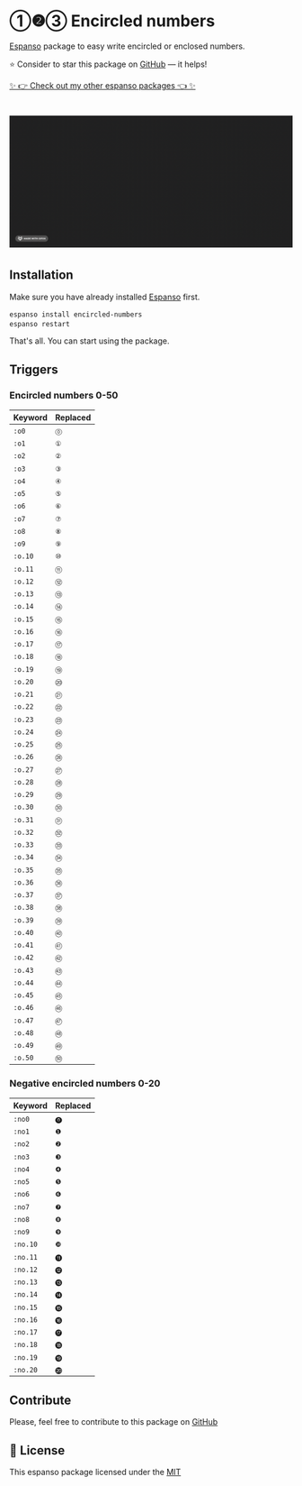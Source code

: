 # ①❷③ Encircled numbers

[Espanso](https://espanso.org) package to easy write encircled or enclosed numbers.

⭐️ Consider to star this package on [GitHub](https://github.com/kopach/espanso-package-encircled-numbers/stargazers) — it helps!

[✨ 👉 Check out my other espanso packages 👈 ✨](https://github.com/kopach?tab=repositories&q=espanso-package&type=source)

<h1 align="center">

![demo](./assets/demo.gif)

</h1>

## Installation

Make sure you have already installed [Espanso](https://espanso.org/install) first.

```sh
espanso install encircled-numbers
espanso restart
```

That's all. You can start using the package.

## Triggers

### Encircled numbers 0-50

| Keyword | Replaced |
| ------- | -------- |
| `:o0`   | `⓪`      |
| `:o1`   | `①`      |
| `:o2`   | `②`      |
| `:o3`   | `③`      |
| `:o4`   | `④`      |
| `:o5`   | `⑤`      |
| `:o6`   | `⑥`      |
| `:o7`   | `⑦`      |
| `:o8`   | `⑧`      |
| `:o9`   | `⑨`      |
| `:o.10` | `⑩`      |
| `:o.11` | `⑪`      |
| `:o.12` | `⑫`      |
| `:o.13` | `⑬`      |
| `:o.14` | `⑭`      |
| `:o.15` | `⑮`      |
| `:o.16` | `⑯`      |
| `:o.17` | `⑰`      |
| `:o.18` | `⑱`      |
| `:o.19` | `⑲`      |
| `:o.20` | `⑳`      |
| `:o.21` | `㉑`     |
| `:o.22` | `㉒`     |
| `:o.23` | `㉓`     |
| `:o.24` | `㉔`     |
| `:o.25` | `㉕`     |
| `:o.26` | `㉖`     |
| `:o.27` | `㉗`     |
| `:o.28` | `㉘`     |
| `:o.29` | `㉙`     |
| `:o.30` | `㉚`     |
| `:o.31` | `㉛`     |
| `:o.32` | `㉜`     |
| `:o.33` | `㉝`     |
| `:o.34` | `㉞`     |
| `:o.35` | `㉟`     |
| `:o.36` | `㊱`     |
| `:o.37` | `㊲`     |
| `:o.38` | `㊳`     |
| `:o.39` | `㊴`     |
| `:o.40` | `㊵`     |
| `:o.41` | `㊶`     |
| `:o.42` | `㊷`     |
| `:o.43` | `㊸`     |
| `:o.44` | `㊹`     |
| `:o.45` | `㊺`     |
| `:o.46` | `㊻`     |
| `:o.47` | `㊼`     |
| `:o.48` | `㊽`     |
| `:o.49` | `㊾`     |
| `:o.50` | `㊿`     |

### Negative encircled numbers 0-20

| Keyword  | Replaced |
| -------- | -------- |
| `:no0`   | `⓿`      |
| `:no1`   | `❶`      |
| `:no2`   | `❷`      |
| `:no3`   | `❸`      |
| `:no4`   | `❹`      |
| `:no5`   | `❺`      |
| `:no6`   | `❻`      |
| `:no7`   | `❼`      |
| `:no8`   | `❽`      |
| `:no9`   | `❾`      |
| `:no.10` | `❿`      |
| `:no.11` | `⓫`      |
| `:no.12` | `⓬`      |
| `:no.13` | `⓭`      |
| `:no.14` | `⓮`      |
| `:no.15` | `⓯`      |
| `:no.16` | `⓰`      |
| `:no.17` | `⓱`      |
| `:no.18` | `⓲`      |
| `:no.19` | `⓳`      |
| `:no.20` | `⓴`      |

## Contribute

Please, feel free to contribute to this package on [GitHub](https://github.com/kopach/espanso-package-encircled-numbers)

## 📄 License

This espanso package licensed under the [MIT](https://github.com/kopach/espanso-package-encircled-numbers/blob/master/LICENSE)
